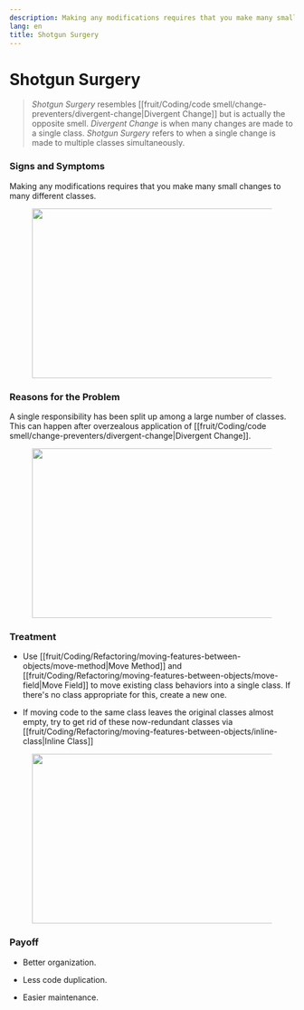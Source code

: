 ```yaml
---
description: Making any modifications requires that you make many small changes to many different classes.
lang: en
title: Shotgun Surgery
---
```

# Shotgun Surgery

> *Shotgun Surgery* resembles [[fruit/Coding/code smell/change-preventers/divergent-change|Divergent Change]] but is actually the opposite smell. *Divergent Change* is when many changes are made to a single class. *Shotgun Surgery* refers to when a single change is made to multiple classes simultaneously.

### Signs and Symptoms

Making any modifications requires that you make many small changes to many different classes.

<figure class="image">
<img
src="https://refactoring.guru/images/refactoring/content/smells/shotgun-surgery-01.png?id=9cc1117a6d787364788e152a3adb6a53"
srcset="https://refactoring.guru/images/refactoring/content/smells/shotgun-surgery-01-2x.png?id=01431b43fcaee83fade53530a3dd91ab 2x"
width="500" height="300" />
</figure>

### Reasons for the Problem

A single responsibility has been split up among a large number of
classes. This can happen after overzealous application of [[fruit/Coding/code smell/change-preventers/divergent-change|Divergent Change]].

<figure class="image">
<img
src="https://refactoring.guru/images/refactoring/content/smells/shotgun-surgery-02.png?id=48f8a4a0f17d112e02ae73bacaed43fa"
srcset="https://refactoring.guru/images/refactoring/content/smells/shotgun-surgery-02-2x.png?id=a35426ca3f6e64857e66b2fdeb395870 2x"
loading="lazy" width="500" height="300" />
</figure>

### Treatment

-   Use [[fruit/Coding/Refactoring/moving-features-between-objects/move-method|Move Method]] and [[fruit/Coding/Refactoring/moving-features-between-objects/move-field|Move Field]] to move existing class behaviors into a single class. If there's no class appropriate for this, create a new one.

-   If moving code to the same class leaves the original classes almost empty, try to get rid of these now-redundant classes via [[fruit/Coding/Refactoring/moving-features-between-objects/inline-class|Inline Class]]

<figure class="image">
<img
src="https://refactoring.guru/images/refactoring/content/smells/shotgun-surgery-03.png?id=cf013f14eb5cde98bd48595a1c9836a9"
srcset="https://refactoring.guru/images/refactoring/content/smells/shotgun-surgery-03-2x.png?id=259b00413f0f8be143ead703c74b7e38 2x"
loading="lazy" width="500" height="300" />
</figure>

### Payoff

-   Better organization.

-   Less code duplication.

-   Easier maintenance.
